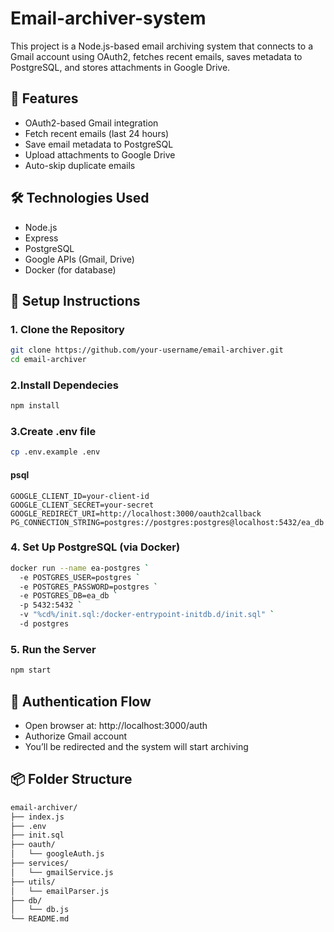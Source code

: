 # Email-archiver-system

This project is a Node.js-based email archiving system that connects to a Gmail account using OAuth2, fetches recent emails, saves metadata to PostgreSQL, and stores attachments in Google Drive.

## 🔧 Features
- OAuth2-based Gmail integration
- Fetch recent emails (last 24 hours)
- Save email metadata to PostgreSQL
- Upload attachments to Google Drive
- Auto-skip duplicate emails

## 🛠 Technologies Used
- Node.js
- Express
- PostgreSQL
- Google APIs (Gmail, Drive)
- Docker (for database)

## 🚀 Setup Instructions

### 1. Clone the Repository
```bash
git clone https://github.com/your-username/email-archiver.git
cd email-archiver
```

### 2.Install Dependecies
```bash
npm install
```

### 3.Create .env file
```bash
cp .env.example .env
```
#### psql
```
GOOGLE_CLIENT_ID=your-client-id
GOOGLE_CLIENT_SECRET=your-secret
GOOGLE_REDIRECT_URI=http://localhost:3000/oauth2callback
PG_CONNECTION_STRING=postgres://postgres:postgres@localhost:5432/ea_db
```

### 4. Set Up PostgreSQL (via Docker)
```bash
docker run --name ea-postgres `
  -e POSTGRES_USER=postgres `
  -e POSTGRES_PASSWORD=postgres `
  -e POSTGRES_DB=ea_db `
  -p 5432:5432 `
  -v "%cd%/init.sql:/docker-entrypoint-initdb.d/init.sql" `
  -d postgres
```

### 5. Run the Server
```bash
npm start
```

## 🔐 Authentication Flow
- Open browser at: http://localhost:3000/auth
- Authorize Gmail account
- You’ll be redirected and the system will start archiving

## 📦 Folder Structure
```bash
email-archiver/
├── index.js
├── .env
├── init.sql
├── oauth/
│   └── googleAuth.js
├── services/
│   └── gmailService.js
├── utils/
│   └── emailParser.js
├── db/
│   └── db.js
└── README.md
```

